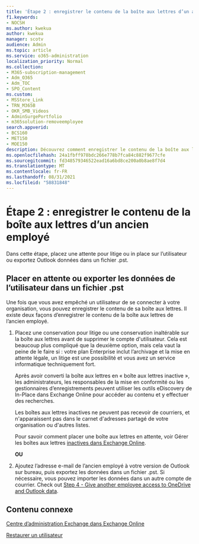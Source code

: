```yaml
---
title: 'Étape 2 : enregistrer le contenu de la boîte aux lettres d’un ancien employé'
f1.keywords:
- NOCSH
ms.author: kwekua
author: kwekua
manager: scotv
audience: Admin
ms.topic: article
ms.service: o365-administration
localization_priority: Normal
ms.collection:
- M365-subscription-management
- Adm_O365
- Adm_TOC
- SPO_Content
ms.custom:
- MSStore_Link
- TRN_M365B
- OKR_SMB_Videos
- AdminSurgePortfolio
- m365solution-removeemployee
search.appverid:
- BCS160
- MET150
- MOE150
description: Découvrez comment enregistrer le contenu de la boîte aux lettres d’un ancien employé.
ms.openlocfilehash: 24a1fbff978bdc266e778b7fca84c882f9677cfe
ms.sourcegitcommit: fd348579346522ead16a6bd8ce200a0b8ae8f7d4
ms.translationtype: MT
ms.contentlocale: fr-FR
ms.lasthandoff: 08/31/2021
ms.locfileid: "58831848"
---
```

# <a name="step-2---save-the-contents-of-a-former-employees-mailbox"></a>Étape 2 : enregistrer le contenu de la boîte aux lettres d’un ancien employé

Dans cette étape, placez une attente pour litige ou in place sur l’utilisateur ou exportez Outlook données dans un fichier .pst.

## <a name="place-hold-or-export-users-data-to-a-pst-file"></a>Placer en attente ou exporter les données de l’utilisateur dans un fichier .pst

Une fois que vous avez empêché un utilisateur de se connecter à votre organisation, vous pouvez enregistrer le contenu de sa boîte aux lettres. Il existe deux façons d’enregistrer le contenu de la boîte aux lettres de l’ancien employé.
  
1. Placez une conservation pour litige ou une conservation inaltérable sur la boîte aux lettres avant de supprimer le compte d'utilisateur. Cela est beaucoup plus compliqué que la deuxième option, mais cela vaut la peine de le faire si : votre plan Enterprise inclut l’archivage et la mise en attente légale, un litige est une possibilité et vous avez un service informatique techniquement fort.

    Après avoir converti la boîte aux lettres en « boîte aux lettres inactive », les administrateurs, les responsables de la mise en conformité ou les gestionnaires d’enregistrements peuvent utiliser les outils eDiscovery de In-Place dans Exchange Online pour accéder au contenu et y effectuer des recherches.

    Les boîtes aux lettres inactives ne peuvent pas recevoir de courriers, et n'apparaissent pas dans le carnet d'adresses partagé de votre organisation ou d'autres listes.

    Pour savoir comment placer une boîte aux lettres en attente, voir Gérer les boîtes aux lettres [inactives dans Exchange Online](../../compliance/create-and-manage-inactive-mailboxes.md).

    **OU**

2. Ajoutez l’adresse e-mail de l’ancien employé à votre version de Outlook sur bureau, puis exportez les données dans un fichier .pst. Si nécessaire, vous pouvez importer les données dans un autre compte de courrier. Check out [Step 4 - Give another employee access to OneDrive and Outlook data](remove-former-employee-step-4.md).

## <a name="related-content"></a>Contenu connexe

[Centre d’administration Exchange dans Exchange Online](/exchange/exchange-admin-center)

[Restaurer un utilisateur](restore-user.md)
